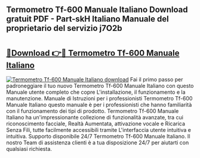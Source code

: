 ## Termometro Tf-600 Manuale Italiano Download gratuit PDF - Part-skH Italiano Manuale del proprietario del servizio j7O2b

# <h2><a href="http://dfdall3.blite.top/?on=Termometro+Tf-600+Manuale+Italiano">🔗Download 👉🔴 Termometro Tf-600 Manuale Italiano</a></h2>

[![Termometro Tf-600 Manuale Italiano download](https://i.imgur.com/lujVjoI.png)](http://dfdall3.blite.top/?on=Termometro+Tf-600+Manuale+Italiano)
Fai il primo passo per padroneggiare il tuo nuovo Termometro Tf-600 Manuale Italiano con questo Manuale utente completo che copre L'installazione, il funzionamento e la manutenzione. Manuale di Istruzioni per i professionisti Termometro Tf-600 Manuale Italiano questo manuale è per i professionisti che hanno familiarità con il funzionamento dei tipi di prodotto. Termometro Tf-600 Manuale Italiano ha un'impressionante collezione di funzionalità avanzate, tra cui riconoscimento facciale, Realtà Aumentata, attivazione vocale e Ricarica Senza Fili, tutte facilmente accessibili tramite L'interfaccia utente intuitiva e intuitiva. Supporto disponibile 24/7 Termometro Tf-600 Manuale Italiano. Il nostro Team di assistenza clienti è a tua disposizione 24/7 per aiutarti con qualsiasi richiesta.

